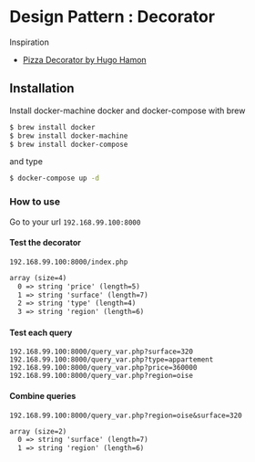 # Design Pattern : Decorator

Inspiration
- [Pizza Decorator by Hugo Hamon](https://bitbucket.org/hhamon/phptek-design-patterns/src/67d094faaa6e/src/Pizza/)

## Installation

Install docker-machine docker and docker-compose with brew

```bash
$ brew install docker
$ brew install docker-machine
$ brew install docker-compose
```

and type

```bash
$ docker-compose up -d
```

### How to use

Go to your url `192.168.99.100:8000`


#### Test the decorator

`192.168.99.100:8000/index.php`

```html
array (size=4)
  0 => string 'price' (length=5)
  1 => string 'surface' (length=7)
  2 => string 'type' (length=4)
  3 => string 'region' (length=6)
```

#### Test each query

`192.168.99.100:8000/query_var.php?surface=320`   
`192.168.99.100:8000/query_var.php?type=appartement`  
`192.168.99.100:8000/query_var.php?price=360000`  
`192.168.99.100:8000/query_var.php?region=oise`  

#### Combine queries

`192.168.99.100:8000/query_var.php?region=oise&surface=320`

```html
array (size=2)
  0 => string 'surface' (length=7)
  1 => string 'region' (length=6)
```
